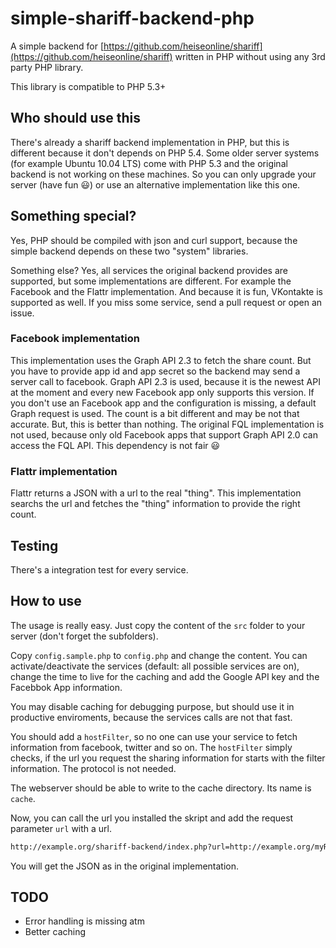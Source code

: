 # simple-shariff-backend-php

A simple backend for [https://github.com/heiseonline/shariff](https://github.com/heiseonline/shariff) written in PHP without using any 3rd party PHP library. 

This library is compatible to PHP 5.3+

## Who should use this
There's already a shariff backend implementation in PHP, but this is different because it don't depends on PHP 5.4. Some older server systems (for example Ubuntu 10.04 LTS) come with PHP 5.3 and the original backend is not working on these machines. So you can only upgrade your server (have fun :smiley:) or use an alternative implementation like this one.

## Something special?
Yes, PHP should be compiled with json and curl support, because the simple backend depends on these two "system" libraries.

Something else? 
Yes, all services the original backend provides are supported, but some implementations are different. For example the Facebook and the Flattr implementation. And because it is fun, VKontakte is supported as well. If you miss some service, send a pull request or open an issue.

### Facebook implementation
This implementation uses the Graph API 2.3 to fetch the share count. But you have to provide app id and app secret so the backend may send a server call to facebook. Graph API 2.3 is used, because it is the newest API at the moment and every new Facebook app only supports this version.
If you don't use an Facebook app and the configuration is missing, a default Graph request is used. The count is a bit different and may be not that accurate. But, this is better than nothing. The original FQL implementation is not used, because only old Facebook apps that support Graph API 2.0 can access the FQL API. This dependency is not fair :smiley:

### Flattr implementation
Flattr returns a JSON with a url to the real "thing". This implementation searchs the url and fetches the "thing" information to provide the right count.

## Testing
There's a integration test for every service.

## How to use
The usage is really easy. Just copy the content of the `src` folder to your server (don't forget the subfolders).

Copy `config.sample.php` to `config.php` and change the content. You can activate/deactivate the services (default: all possible services are on), change the time to live for the caching and add the Google API key and the Facebbok App information.

You may disable caching for debugging purpose, but should use it in productive enviroments, because the services calls are not that fast.

You should add a `hostFilter`, so no one can use your service to fetch information from facebook, twitter and so on. The `hostFilter` simply checks, if the url you request the sharing information for starts with the filter information. The protocol is not needed.  

The webserver should be able to write to the cache directory. Its name is `cache`. 

Now, you can call the url you installed the skript and add the request parameter `url` with a url.

```bash
http://example.org/shariff-backend/index.php?url=http://example.org/myReallyGreatArticle.html
```

You will get the JSON as in the original implementation.

## TODO
* Error handling is missing atm
* Better caching
